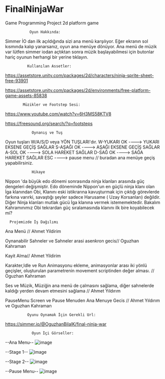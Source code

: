 # FinalNinjaWar
Game Programming Project
2d platform game


               Oyun Hakkında:
               
Simmer İO dan ilk açıldığında sizi ana menü karşılıyor. Eğer ekranın sol kısmında kalıp yanarsanız, oyun ana menüye dönüyor. Ana menü de müzik var lütfen simmer iodan açtıktan sonra müzik başlayabilmesi için butonlar hariç oyunun herhangi bir yerine tıklayın.






              Kullanılan Assetler:

https://assetstore.unity.com/packages/2d/characters/ninja-sprite-sheet-free-93901


https://assetstore.unity.com/packages/2d/environments/free-platform-game-assets-85838







            Müzikler ve Footstep Sesi:
            
https://www.youtube.com/watch?v=6H3MS58KTV8

https://freesound.org/search/?q=footsteps








                Oynanış ve Tuş
Oyun tuşları W/A/S/D veya YÖN TUŞLARI'dır.
W-YUKARI OK ----> YUKARI EKSENE GEÇİŞ SAĞLAR
S-AŞAĞI OK ----> AŞAĞI EKSENE GEÇİŞ SAĞLAR
A-SOL OK ----> SOLA HAREKET SAĞLAR
D-SAĞ OK ----> SAĞA HAREKET SAĞLAR
ESC ----> pause menu // buradan ana menüye geçiş yapabilirsiniz.







                Hikaye
   Nippon 'da büyük edo dönemi sonrasında ninja klanları arasında güç dengeleri değişmiştir. 
   Edo döneminde Nippon'un en güçlü ninja klanı olan İga klanından Obi, Klanını eski istikrarına kavuşturmak için çıktığı görevlerde farkına varırki,
   savaştığı şeyler sadece Harusame ( Uzay Korsanları) değildir. 
   Diğer Ninja klanları mutlak gücü İga klanına vermek istememektedir. Bakalım Kahramınımız Obi tekrardan güç sıralamasında klanını ilk bire koyabilecek mi?


            
            
            
            
            
            
     
      


      Projemizde İş Dağılımı
Ana Menü // Ahmet Yildirim

Oynanabilir Sahneler ve Sahneler arasi asenkron gecis// Oguzhan Kahraman

Kayit Alma// Ahmet Yildirim

Karakter,Idle  ve Run Animasyonu ekleme, animasyonlar arası iki yönlü geçişler, oluşturulan parametrenin movement scriptinden değer alması.  // Oguzhan Kahraman 

Ses ve Müzik, Müziğin ana menü de çalmasını sağlama, diğer sahnelerde kaldığı yerden devam etmesini sağlama // Ahmet Yıldırım

PauseMenu Screen ve Pause Menuden Ana Menuye Gecis // Ahmet Yıldırım ve Oguzhan Kahraman







              Oyunu Oynamak İçin Gerekli Url:
https://simmer.io/@OguzhanBilalK/final-ninja-war
 
 
 
 
 
 
 
 
 
                Oyun İçi Görseller:
 
 --Ana Menu--
 ![image](https://user-images.githubusercontent.com/73184456/212918786-3b902e70-7176-4a1e-b03c-65c6fa2f6c2b.png)

--Stage 1--
![image](https://user-images.githubusercontent.com/73184456/212918897-e5f223dd-d953-4dcc-b822-44e1e2438fb1.png)

--Stage 2--
![image](https://user-images.githubusercontent.com/73184456/212919083-1e9ec88f-9891-4df2-83ca-428a500543ee.png)


--Pause Menu--
![image](https://user-images.githubusercontent.com/73184456/212919197-b6deeade-ab7b-45f5-b7b3-725ad45a51d8.png)



